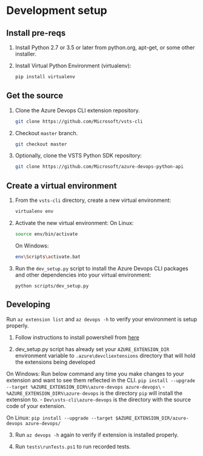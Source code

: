 # Development setup

## Install pre-reqs

1. Install Python 2.7 or 3.5 or later from python.org, apt-get, or some other installer.

2. Install Virtual Python Environment (virtualenv):
   ```bash
   pip install virtualenv
   ```

## Get the source

1. Clone the Azure Devops CLI extension repository. 
   ```bash
   git clone https://github.com/Microsoft/vsts-cli
   ```
   
2. Checkout `master` branch.
   ```bash
   git checkout master
   ```

3. Optionally, clone the VSTS Python SDK repository:
   ```bash
   git clone https://github.com/Microsoft/azure-devops-python-api
   ```

## Create a virtual environment

1. From the `vsts-cli` directory, create a new virtual environment:
   ```bash
   virtualenv env
   ```

2. Activate the new virtual environment:
   On Linux:
   ```bash
   source env/bin/activate
   ```
   On Windows:
   ```bash
   env\Scripts\activate.bat
   ```

3. Run the `dev_setup.py` script to install the Azure Devops CLI packages and other dependencies into your virtual environment:
   ```
   python scripts/dev_setup.py
   ```

## Developing

Run `az extension list` and `az devops -h` to verify your environment is setup properly. 

1. Follow instructions to install powershell from [here](https://docs.microsoft.com/en-us/powershell/scripting/install/installing-powershell-core-on-linux?view=powershell-6)

2. dev_setup.py script has already set your `AZURE_EXTENSION_DIR` environment variable to `.azure\devcliextensions` directory that will hold the extensions being developed

On Windows:
    Run below command any time you make changes to your extension and want to see them reflected in the CLI.
    ```
    pip install --upgrade --target %AZURE_EXTENSION_DIR%\azure-devops azure-devops\
    ```
    - `%AZURE_EXTENSION_DIR%\azure-devops` is the directory `pip` will install the extension to.
    - `Dev\vsts-cli\azure-devops` is the directory with the source code of your extension.

On Linux:
    ```
    pip install --upgrade --target $AZURE_EXTENSION_DIR/azure-devops azure-devops/
    ```

3. Run `az devops -h` again to verify if extension is installed properly.

4. Run `tests\runTests.ps1` to run recorded tests.






